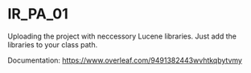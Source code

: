 # IR_PA_01

Uploading the project with neccessory Lucene libraries. Just add the libraries to your class path.

Documentation: https://www.overleaf.com/9491382443wvhtkqbytvmy
